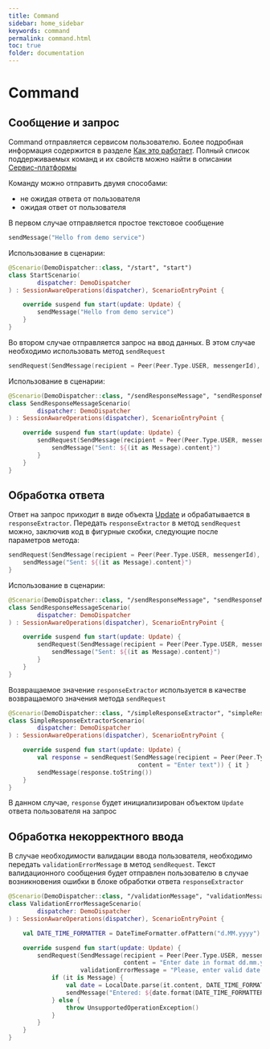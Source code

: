 ```yaml
---
title: Command
sidebar: home_sidebar
keywords: command
permalink: command.html
toc: true
folder: documentation
---
```

# Command
## Сообщение и запрос
Command отправляется сервисом пользователю. Более подробная информация содержится в разделе [Как это работает](#hot-it-works.md).
Полный список поддерживаемых команд и их свойств можно найти в описании [Сервис-платформы](TODO)

Команду можно отправить двумя способами:
- не ожидая ответа от пользователя
- ожидая ответ от пользователя

В первом случае отправляется простое текстовое сообщение
```kotlin
sendMessage("Hello from demo service")
```

Использование в сценарии:
```kotlin
@Scenario(DemoDispatcher::class, "/start", "start")
class StartScenario(
        dispatcher: DemoDispatcher
) : SessionAwareOperations(dispatcher), ScenarioEntryPoint {

    override suspend fun start(update: Update) {
        sendMessage("Hello from demo service")
    }
}
```

Во втором случае отправляется запрос на ввод данных. В этом случае необходимо использовать метод `sendRequest`
```kotlin
sendRequest(SendMessage(recipient = Peer(Peer.Type.USER, messengerId), content = "Enter text")) {}
```
Использование в сценарии:
```kotlin
@Scenario(DemoDispatcher::class, "/sendResponseMessage", "sendResponseMessage")
class SendResponseMessageScenario(
        dispatcher: DemoDispatcher
) : SessionAwareOperations(dispatcher), ScenarioEntryPoint {

    override suspend fun start(update: Update) {
        sendRequest(SendMessage(recipient = Peer(Peer.Type.USER, messengerId), content = "Enter text")) {
            sendMessage("Sent: ${(it as Message).content}")
        }
    }
}
```

## Обработка ответа
Ответ на запрос приходит в виде объекта [Update](#Update) и обрабатывается в `responseExtractor`. 
Передать `responseExtractor` в метод `sendRequest` можно, заключив код в фигурные скобки, следующие после параметров метода:
```kotlin
sendRequest(SendMessage(recipient = Peer(Peer.Type.USER, messengerId), content = "Enter text")) {
    sendMessage("Sent: ${(it as Message).content}")
}
```

Использование в сценарии:
```kotlin
@Scenario(DemoDispatcher::class, "/sendResponseMessage", "sendResponseMessage")
class SendResponseMessageScenario(
        dispatcher: DemoDispatcher
) : SessionAwareOperations(dispatcher), ScenarioEntryPoint {

    override suspend fun start(update: Update) {
        sendRequest(SendMessage(recipient = Peer(Peer.Type.USER, messengerId), content = "Enter text")) {
            sendMessage("Sent: ${(it as Message).content}")
        }
    }
}
```

Возвращаемое значение `responseExtractor` используется в качестве возвращаемого значения метода `sendRequest`
```kotlin
@Scenario(DemoDispatcher::class, "/simpleResponseExtractor", "simpleResponseExtractor")
class SimpleResponseExtractorScenario(
        dispatcher: DemoDispatcher
) : SessionAwareOperations(dispatcher), ScenarioEntryPoint {

    override suspend fun start(update: Update) {
        val response = sendRequest(SendMessage(recipient = Peer(Peer.Type.USER, messengerId), 
                                    content = "Enter text")) { it }
        sendMessage(response.toString())
    }
}
```
В данном случае, `response` будет инициализирован объектом `Update` ответа пользователя на запрос

## Обработка некорректного ввода
В случае необходимости валидации ввода пользователя, необходимо передать `validationErrorMessage` в метод `sendRequest`.
 Текст валидационного сообщения будет отправлен пользователю в случае возникновения ошибки в блоке обработки ответа `responseExtractor`
```kotlin
@Scenario(DemoDispatcher::class, "/validationMessage", "validationMessage")
class ValidationErrorMessageScenario(
        dispatcher: DemoDispatcher
) : SessionAwareOperations(dispatcher), ScenarioEntryPoint {

    val DATE_TIME_FORMATTER = DateTimeFormatter.ofPattern("d.MM.yyyy")

    override suspend fun start(update: Update) {
        sendRequest(SendMessage(recipient = Peer(Peer.Type.USER, messengerId), 
                                content = "Enter date in format dd.mm.yyyy"),
                    validationErrorMessage = "Please, enter valid date in format dd.mm.yyyy") {
            if (it is Message) {
                val date = LocalDate.parse(it.content, DATE_TIME_FORMATTER)
                sendMessage("Entered: ${date.format(DATE_TIME_FORMATTER)}")
            } else {
                throw UnsupportedOperationException()
            }
        }
    }
}
```